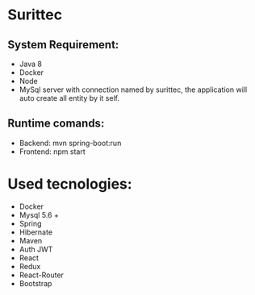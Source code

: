 # Surittec


## System Requirement:

- Java 8
- Docker 
- Node
- MySql server with connection named by surittec, the application will auto create all entity by it self.


## Runtime comands:

- Backend: mvn spring-boot:run
- Frontend: npm start


# Used tecnologies:

- Docker
- Mysql 5.6 +
- Spring
- Hibernate
- Maven
- Auth JWT
- React 
- Redux
- React-Router
- Bootstrap
